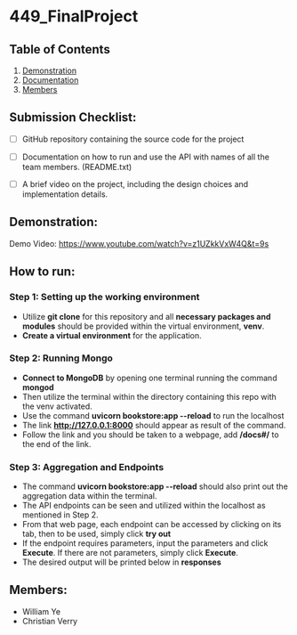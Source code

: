 # 449_FinalProject
## Table of Contents
1. [Demonstration](https://github.com/JedJaws/449_FinalProject#demonstration)
2. [Documentation](https://github.com/JedJaws/449_FinalProject#objective)
3. [Members](https://github.com/JedJaws/449_FinalProject#members)


## Submission Checklist:
 - [ ] GitHub repository containing the source code for the project
 - [ ] Documentation on how to run and use the API with names of all the team
members. (README.txt)
 - [ ] A brief video on the project, including the design choices and implementation
details.


## Demonstration:

Demo Video:
https://www.youtube.com/watch?v=z1UZkkVxW4Q&t=9s
 
## How to run:
### Step 1: Setting up the working environment
* Utilize **git clone** for this repository and all **necessary packages and modules** should be provided within the virtual environment, **venv**.
* **Create a virtual environment** for the application.
### Step 2: Running Mongo
* **Connect to MongoDB** by opening one terminal running the command **mongod**
* Then utilize the terminal within the directory containing this repo with the venv activated.
* Use the command **uvicorn bookstore:app --reload** to run the localhost
* The link **http://127.0.0.1:8000** should appear as result of the command.
* Follow the link and you should be taken to a webpage, add **/docs#/** to the end of the link.
### Step 3: Aggregation and Endpoints
* The command **uvicorn bookstore:app --reload** should also print out the aggregation data within the terminal.
* The API endpoints can be seen and utilized within the localhost as mentioned in Step 2.
* From that web page, each endpoint can be accessed by clicking on its tab, then to be used, simply click **try out**
* If the endpoint requires parameters, input the parameters and click **Execute**. If there are not parameters, simply click **Execute**.
* The desired output will be printed below in **responses**

## Members:
* William Ye
* Christian Verry
